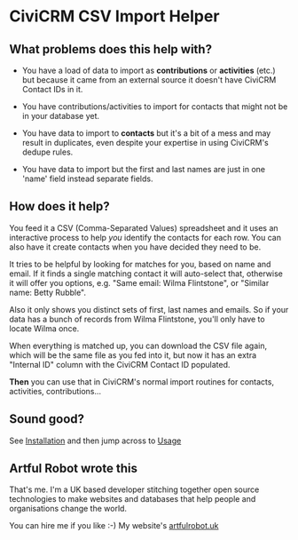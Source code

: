 # CiviCRM CSV Import Helper

## What problems does this help with?

- You have a load of data to import as **contributions** or **activities**
  (etc.) but because it came from an external source it doesn't have
  CiviCRM Contact IDs in it.

- You have contributions/activities to import for contacts that might not be in
  your database yet.

- You have data to import to **contacts** but it's a bit of a mess and may
  result in duplicates, even despite your expertise in using CiviCRM's dedupe
  rules.

- You have data to import but the first and last names are just in one 'name'
  field instead separate fields.

## How does it help?

You feed it a CSV (Comma-Separated Values) spreadsheet and it uses an
interactive process to help *you* identify the contacts for each row. You can
also have it create contacts when you have decided they need to be.

It tries to be helpful by looking for matches for you, based on name and email.
If it finds a single matching contact it will auto-select that, otherwise it
will offer you options, e.g. "Same email: Wilma Flintstone", or "Similar name:
Betty Rubble".

Also it only shows you distinct sets of first, last names and emails. So if your
data has a bunch of records from Wilma Flintstone, you'll only have to locate
Wilma once.

When everything is matched up, you can download the CSV file again, which will
be the same file as you fed into it, but now it has an extra "Internal ID"
column with the CiviCRM Contact ID populated.

**Then** you can use that in CiviCRM's normal import routines for contacts,
activities, contributions...

## Sound good?

See [Installation](installation.md) and then jump across to [Usage](usage.md)

## Artful Robot wrote this

That's me. I'm a UK based developer stitching together open source technologies
to make websites and databases that help people and organisations change the world.

You can hire me if you like :-) My website's [artfulrobot.uk](https://artfulrobot.uk)

